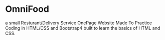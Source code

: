 # OmniFood

a small Resturant/Delivery Service OnePage Website Made To Practice Coding in HTML/CSS and Bootstrap4
built to learn the basics of HTML and CSS.
